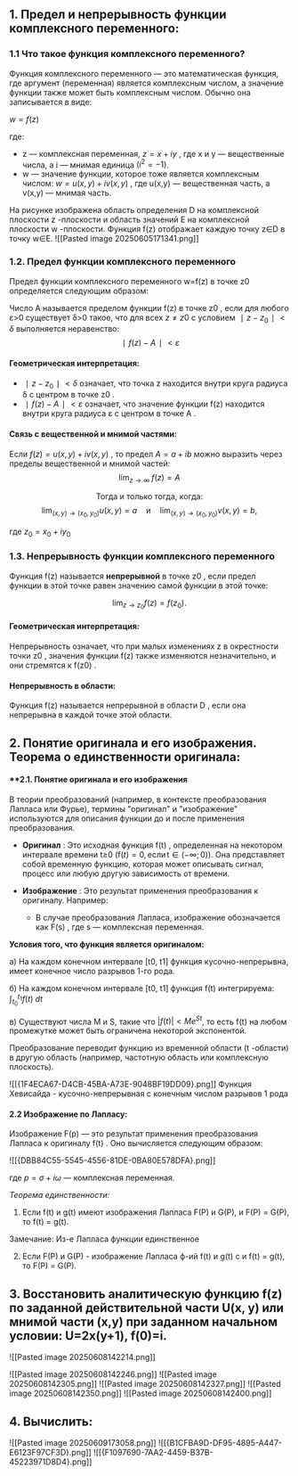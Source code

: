 ## 1. **Предел и непрерывность функции комплексного переменного:**
### **1.1 Что такое функция комплексного переменного?**

Функция комплексного переменного — это математическая функция, где аргумент (переменная) является комплексным числом, а значение функции также может быть комплексным числом. Обычно она записывается в виде:

$w=f(z)$

где:

- z — комплексная переменная, $z=x+iy$ , где x и y — вещественные числа, а i — мнимая единица $(i^2=−1 )$.
- w — значение функции, которое тоже является комплексным числом: $w=u(x,y)+iv(x,y)$ , где u(x,y) — вещественная часть, а v(x,y) — мнимая часть.

На рисунке изображена область определения D на комплексной плоскости z -плоскости и область значений E на комплексной плоскости w -плоскости. Функция f(z) отображает каждую точку z∈D в точку w∈E.
![[Pasted image 20250605171341.png]]

### **1.2. Предел функции комплексного переменного**

Предел функции комплексного переменного w=f(z) в точке z0​ определяется следующим образом:

 Число A называется пределом функции f(z) в точке z0​ , если для любого ε>0 существует δ>0 такое, что для всех $z\ne z0​$ с условием $∣z−z_0​∣<δ$ выполняется неравенство:
$$ ∣f(z)−A∣<ε$$

#### Геометрическая интерпретация:

- $∣z−z_0​∣<δ$ означает, что точка z находится внутри круга радиуса δ с центром в точке z0​ .
- $∣f(z)−A∣<ε$ означает, что значение функции f(z) находится внутри круга радиуса ε с центром в точке A .

#### Связь с вещественной и мнимой частями:

Если $f(z)=u(x,y)+iv(x,y)$ , то предел $A=a+ib$ можно выразить через пределы вещественной и мнимой частей:$$\operatorname*{\mathrm{lim}}_{z\to\infty}\;f(z)=A$$<center>Тогда и только тогда, когда:</center>
$$\operatorname*{lim}_{(x,y)\to(x_{0},y_{0})}u(x,y)=a\quad\mathrm{и}\quad\operatorname*{lim}_{(x,y)\to(x_{0},y_{0})}v(x,y)=b,$$

где $z_0​=x_0​+iy_0$​

### **1.3. Непрерывность функции комплексного переменного**

Функция f(z) называется **непрерывной** в точке z0​ , если предел функции в этой точке равен значению самой функции в этой точке:

$$\operatorname*{lim}_{z\rightarrow z_{0}}f(z)=f(z_{0}).$$
#### Геометрическая интерпретация:

Непрерывность означает, что при малых изменениях z в окрестности точки z0​ , значения функции f(z) также изменяются незначительно, и они стремятся к f(z0​) .

#### Непрерывность в области:

Функция f(z) называется непрерывной в области D , если она непрерывна в каждой точке этой области.

## 2. **Понятие оригинала и его изображения. Теорема о единственности оригинала:**
#### **2.1. Понятие оригинала и его изображения

В теории преобразований (например, в контексте преобразования Лапласа или Фурье), термины "оригинал" и "изображение" используются для описания функции до и после применения преобразования.

- **Оригинал** : Это исходная функция f(t) , определенная на некотором интервале времени t≥0 ($\mathrm{f}(t)=0,\mathrm{если}\,\mathrm{t}\in(-\infty;0)$). Она представляет собой временную функцию, которая может описывать сигнал, процесс или любую другую зависимость от времени.
    
- **Изображение** : Это результат применения преобразования к оригиналу. Например:
    
    - В случае преобразования Лапласа, изображение обозначается как F(s) , где s — комплексная переменная.

**Условия того, что функция является оригиналом:**

а) На каждом конечном интервале [t0, t1] функция кусочно-непрерывна, имеет конечное число разрывов 1-го рода.

б) На каждом конечном интервале [t0, t1] функция f(t) интегрируема: $\int_{t_{0}}^{t_{1}}f(t)\;d t$

в) Существуют числа M и S, такие что $|f(t)| < Me^{St}$, то есть f(t) на любом промежутке может быть ограничена некоторой экспонентой.

Преобразование переводит функцию из временной области (t -области) в другую область (например, частотную область или комплексную плоскость).

![[{1F4ECA67-D4CB-45BA-A73E-9048BF19DD09}.png]]
Функция Хевисайда - кусочно-непрерывная с конечным числом разрывов 1 рода

#### **2.2 Изображение по Лапласу:**

Изображение F(p) — это результат применения преобразования Лапласа к оригиналу f(t) . Оно вычисляется следующим образом:

![[{DBB84C55-5545-4556-81DE-0BA80E578DFA}.png]]

где $p=σ+iω$ — комплексная переменная.

_Теорема единственности:_

1. Если f(t) и g(t) имеют изображения Лапласа F(P) и G(P), и F(P) = G(P), то f(t) = g(t).

Замечание: Из-е Лапласа функции единственное

2. Если F(P) и G(P) - изображение Лапласа ф-ий f(t) и g(t) с и f(t) = g(t), то F(P) = G(P).


##  **3. Восстановить аналитическую функцию f(z) по заданной действительной части U(x, y) или мнимой части (х,у) при заданном начальном условии: U=2x(y+1), f(0)=i.**

![[Pasted image 20250608142214.png]]

![[Pasted image 20250608142246.png]]
![[Pasted image 20250608142305.png]]
![[Pasted image 20250608142327.png]]
![[Pasted image 20250608142350.png]]
![[Pasted image 20250608142400.png]]


## 4. **Вычислить:**
![[Pasted image 20250609173058.png]]
![[{B1CFBA9D-DF95-4895-A447-E6123F97CF3D}.png]]
![[{F1097690-7AA2-4459-B37B-45223971D8D4}.png]]